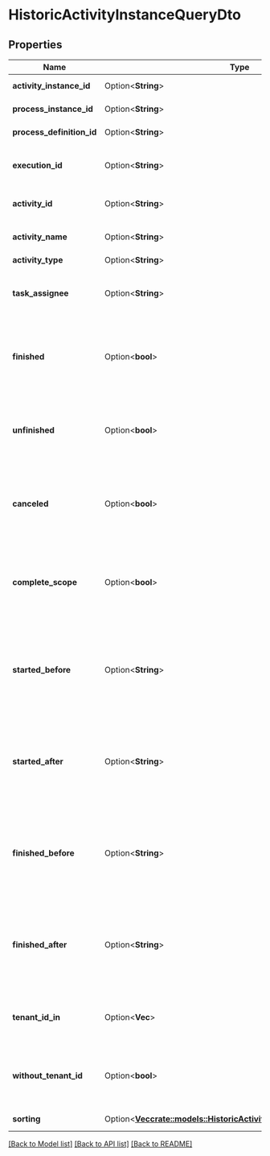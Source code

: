 # HistoricActivityInstanceQueryDto

## Properties

Name | Type | Description | Notes
------------ | ------------- | ------------- | -------------
**activity_instance_id** | Option<**String**> | Filter by activity instance id. | [optional]
**process_instance_id** | Option<**String**> | Filter by process instance id. | [optional]
**process_definition_id** | Option<**String**> | Filter by process definition id. | [optional]
**execution_id** | Option<**String**> | Filter by the id of the execution that executed the activity instance. | [optional]
**activity_id** | Option<**String**> | Filter by the activity id (according to BPMN 2.0 XML). | [optional]
**activity_name** | Option<**String**> | Filter by the activity name (according to BPMN 2.0 XML). | [optional]
**activity_type** | Option<**String**> | Filter by activity type. | [optional]
**task_assignee** | Option<**String**> | Only include activity instances that are user tasks and assigned to a given user. | [optional]
**finished** | Option<**bool**> | Only include finished activity instances. Value may only be `true`, as `false` behaves the same as when the property is not set. | [optional]
**unfinished** | Option<**bool**> | Only include unfinished activity instances. Value may only be `true`, as `false` behaves the same as when the property is not set. | [optional]
**canceled** | Option<**bool**> | Only include canceled activity instances. Value may only be `true`, as `false` behaves the same as when the property is not set. | [optional]
**complete_scope** | Option<**bool**> | Only include activity instances which completed a scope. Value may only be `true`, as `false` behaves the same as when the property is not set. | [optional]
**started_before** | Option<**String**> | Restrict to instances that were started before the given date. By [default](https://docs.camunda.org/manual/7.14/reference/rest/overview/date-format/), the date must have the format `yyyy-MM-dd'T'HH:mm:ss.SSSZ`, e.g., `2013-01-23T14:42:45.000+0200`. | [optional]
**started_after** | Option<**String**> | Restrict to instances that were started after the given date. By [default](https://docs.camunda.org/manual/7.14/reference/rest/overview/date-format/), the date must have the format `yyyy-MM-dd'T'HH:mm:ss.SSSZ`, e.g., `2013-01-23T14:42:45.000+0200`. | [optional]
**finished_before** | Option<**String**> | Restrict to instances that were finished before the given date. By [default](https://docs.camunda.org/manual/7.14/reference/rest/overview/date-format/), the date must have the format `yyyy-MM-dd'T'HH:mm:ss.SSSZ`, e.g., `2013-01-23T14:42:45.000+0200`. | [optional]
**finished_after** | Option<**String**> | Restrict to instances that were finished after the given date. By [default](https://docs.camunda.org/manual/7.14/reference/rest/overview/date-format/), the date must have the format `yyyy-MM-dd'T'HH:mm:ss.SSSZ`, e.g., `2013-01-23T14:42:45.000+0200`. | [optional]
**tenant_id_in** | Option<**Vec<String>**> | Must be a JSON array of Strings. An activity instance must have one of the given tenant ids. | [optional]
**without_tenant_id** | Option<**bool**> | Only include historic activity instances that belong to no tenant. Value may only be `true`, as `false` is the default behavior. | [optional]
**sorting** | Option<[**Vec<crate::models::HistoricActivityInstanceQueryDtoSorting>**](HistoricActivityInstanceQueryDto_sorting.md)> | Apply sorting of the result | [optional]

[[Back to Model list]](../README.md#documentation-for-models) [[Back to API list]](../README.md#documentation-for-api-endpoints) [[Back to README]](../README.md)


